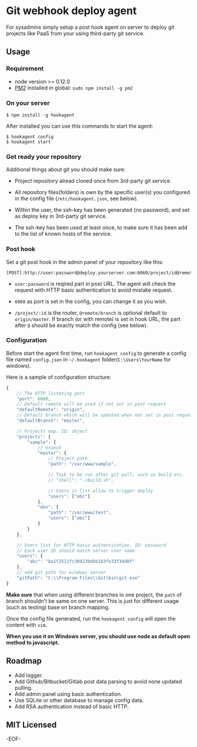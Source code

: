 Git webhook deploy agent
==========

For sysadmins simply setup a post hook agent on server to deploy git projects like PaaS from your using third-party git service.

Usage
----------

### Requirement ###

* node version >= 0.12.0
* [PM2][] installed in global: `sudo npm install -g pm2`

### On your server ###

    $ npm install -g hookagent

After installed you can use this commands to start the agent:

    $ hookagent config
    $ hookagent start

### Get ready your repository ###

Additional things about git you should make sure:

* Project repository alread cloned once from 3rd-party git service.

* All repository files(folders) is own by the specific user(s) you configured in the config file (`/etc/hookagent.json`, see below).

* Within the user, the ssh-key has been generated (no password), and set as deploy key in 3rd-party git service.

* The ssh-key has been used at least once, to make sure it has been add to the list of known hosts of the service.

### Post hook ###

Set a git post hook in the admin panel of your repository like this:

    [POST]:http://user:password@deploy.yourserver.com:6060/project/id@remote/branch

* `user:password` is reqired part in post URL. The agent will check the request with HTTP basic authentication to avoid mistake request.

* `6060` as port is set in the config, you can change it as you wish.

* `/project/:id` is the router, `@remote/branch` is optional default to `origin/master`. If branch (or with remote) is set in hook URL, the part after `@` should be exactly match the config (see below).

### Configuration ###

Before start the agent first time, run `hookagent config` to generate a config file named `config.json` in `~/.hookagent` folder(`C:\Users\YourName` for windows).

Here is a sample of configuration structure:

```javascript
{
    // The HTTP listening port
    "port": 6060,
    // Default remote will be used if not set in post request
    "defaultRemote": "origin",
    // Default branch which will be updated when not set in post request
    "defaultBranch": "master",

    // Projects map. ID: object
    "projects": {
        "sample": {
            // branch
            "master": {
                // Project path
                "path": "/var/www/sample",

                // Task to be run after git pull, such as build etc.
                // "shell": "./build.sh",

                // Users in list allow to trigger deploy
                "users": ["abc"]
            },
            "dev": {
                "path": "/var/www/test",
                "users": ["abc"]
            }
        }
    },

    // Users list for HTTP basic authentication. ID: password
    // Each user ID should match server user name.
    "users": {
        "abc": "ba1f2511fc30423bdbb183fe33f3dd0f"
    },
    // add git path for windows server
    "gitPath": "C:\\Program Files\\Git\bin\git.exe"
}
```

**Make sure** that when using different branches in one project, the `path` of branch shouldn't be same on one server. This is just for different usage (such as testing) base on branch mapping.

Once the config file generated, run the `hookagent config` will open the content with `vim`.

**When you use it on Windows server, you should use node as default open method to javascript.**

Roadmap
-----------

* Add logger.
* Add Github/Bitbucket/Gitlab post data parsing to avoid none updated pulling.
* Add admin panel using basic authentication.
* Use SQLite or other database to manage config data.
* Add RSA authentication instead of basic HTTP.

MIT Licensed
----------

-EOF-

[PM2]: https://github.com/Unitech/PM2
